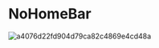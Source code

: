 # NoHomeBar
![a4076d22fd904d79ca82c4869e4cd48a](https://user-images.githubusercontent.com/121408851/210449762-7eb77312-4982-44f2-881f-ff3edb29e17c.jpeg)
